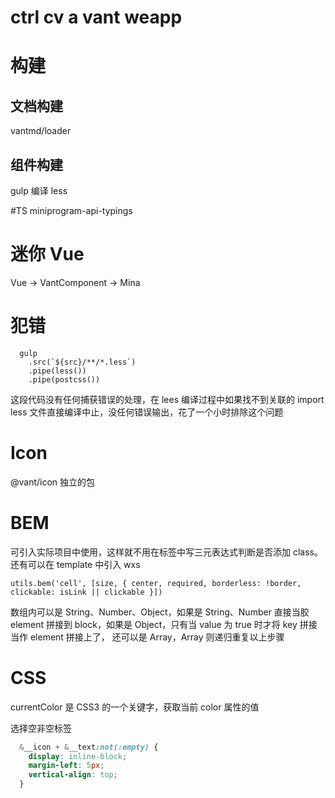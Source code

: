 # ctrl cv a vant weapp

# 构建
## 文档构建
vantmd/loader

## 组件构建
gulp 编译 less

#TS
miniprogram-api-typings

# 迷你 Vue
Vue -> VantComponent -> Mina

# 犯错
```
  gulp
    .src(`${src}/**/*.less`)
    .pipe(less())
    .pipe(postcss())
```
这段代码没有任何捕获错误的处理，在 lees 编译过程中如果找不到关联的 import less 文件直接编译中止，没任何错误输出，花了一个小时排除这个问题

# Icon
@vant/icon 独立的包

# BEM
可引入实际项目中使用，这样就不用在标签中写三元表达式判断是否添加 class。还有可以在 template 中引入 wxs

```
utils.bem('cell', [size, { center, required, borderless: !border, clickable: isLink || clickable }])
```

数组内可以是 String、Number、Object，如果是 String、Number 直接当胶 element 拼接到 block，如果是 Object，只有当 value 为 true 时才将 key 拼接当作  element 拼接上了，
还可以是 Array，Array 则递归重复以上步骤 

# CSS
currentColor 是 CSS3 的一个关键字，获取当前 color 属性的值

选择空非空标签

```css
  &__icon + &__text:not(:empty) {
    display: inline-block;
    margin-left: 5px;
    vertical-align: top;
  }
```
